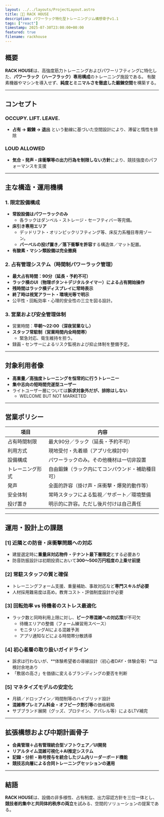 ```yaml
---
layout: ../../layouts/ProjectLayout.astro
title: 🐦‍🔥 RACK HOUSE
description: パワーラック特化型トレーニングジム構想骨子v1.1
tags: ["react"]
timestamp: 2025-07-30T23:00:00+00:00
featured: true
filename: rackhouse
---
```


## 概要

**RACK HOUSE**は、高強度筋力トレーニングおよびパワーリフティングに特化した、**パワーラック（ハーフラック）専用構成**のトレーニング施設である。
有酸素機器やマシンを導入せず、**純度とミニマルさを徹底した鍛錬空間**を構築する。

---

## コンセプト

### OCCUPY. LIFT. LEAVE.
- **占有 → 鍛錬 → 退出** という動線に基づいた空間設計により、滞留と惰性を排除

### LOUD ALLOWED
- **気合・発声・床衝撃等の出力行為を制限しない方針**により、競技強度のパフォーマンスを支援

---

## 主な構造・運用機構

### 1. 限定設備構成

- **常設設備はパワーラックのみ**
  - 各ラックはダンベル・ストレージ・セーフティバー等完備。
- **床引き専用エリア**
  - デッドリフト・オリンピックリフティング等、床反力系種目専用ゾーン。
  - **バーベルの投げ置き／落下衝撃を許容**する構造体／マット配置。
- **有酸素・マシン類設備は完全撤廃**

### 2. 占有管理システム（時間制パワーラック管理）

- **最大占有時間：90分（延長・予約不可）**
- **ラック横のUI（物理ボタン＋デジタルタイマー）による占有開始操作**
- **残時間はラック横ディスプレイに常時表示**
- **終了時は視覚アラート・環境光等で明示**
- 公平性・回転効率・心理的安全性の三立を図る設計。

### 3. 営業および安全管理体制

- 営業時間：**早朝〜22:00（深夜営業なし）**
- **スタッフ常駐制（営業時間内全時間帯）**
  - 緊急対応、衛生維持を担う。
- 録画・センサーによるリスク監視および抑止体制を整備予定。

---

## 対象利用者像

- **高重量／高強度トレーニングを恒常的に行うトレーニー**
- **集中志向の短時間完遂型ユーザー**
- ライトユーザー層については**訴求対象外だが、排除はしない**
  - WELCOME BUT NOT MARKETED

---

## 営業ポリシー

| 項目             | 内容                                             |
| ---------------- | ------------------------------------------------ |
| 占有時間制限     | 最大90分／ラック（延長・予約不可）               |
| 利用方式         | 現地受付・先着順（アプリ化検討中）               |
| 設備構成         | パワーラックのみ。その他機材は一切非設置         |
| トレーニング形式 | 自由鍛錬（ラック内にてコンパウンド・補助種目可） |
| 発声             | 全面的許容（掛け声・床衝撃・爆発的動作等）       |
| 安全体制         | 常時スタッフによる監視／サポート／環境整備       |
| 投げ置き         | 明示的に許容。ただし後片付けは自己責任           |

---

## 運用・設計上の課題

### [1] 近隣との防音・床衝撃問題への対応
- 建屋選定時に**重量床対応物件・テナント最下層限定**とする必要あり
- 防音防振設計は初期投資において**300〜500万円程度の上乗せ前提**

### [2] 常駐スタッフの質と確保
- トレーニングフォーム支援、重量補助、事故対応など**専門スキルが必要**
- 人材採用難易度は高め。教育コスト・評価制度設計が必要

### [3] 回転効率 vs 待機者のストレス最適化
- ラック数と同時利用上限に対し、**ピーク帯混雑への対応策**が不可欠
  - 待機エリアの整備（フォーム練習用スペース）
  - モニタリングAIによる混雑予測
  - アプリ通知などによる時間帯分散誘導

### [4] 初心者層の取り扱いガイドライン
- 訴求は行わないが、**体験希望者の導線設計（初心者DAY・体験会等）**は検討余地あり
- 「敷居の高さ」を価値に変えるブランディングの要否を判断

### [5] マネタイズモデルの安定化
- 月額／ドロップイン／時間制等のハイブリッド設計
- **混雑帯プレミアム料金・オフピーク割引等**の価格戦略
- サブブランド展開（グッズ、プロテイン、アパレル等）によるLTV補完

---

## 拡張構想および中期計画骨子

- **会員管理＋占有管理統合型ソフトウェア／UI開発**
- **リアルタイム混雑可視化＋AI推定システム**
- **記録・分析・称号授与を統合したジム内リーダーボード機能**
- **競技志向層による合同トレーニングセッションの運用**

---

## 結語

**RACK HOUSE**は、設備の非多様性、占有制度、出力容認方針を三位一体とし、**競技者的集中と共同体的秩序の両立**を試みる、空間的ソリューションの提案である。
